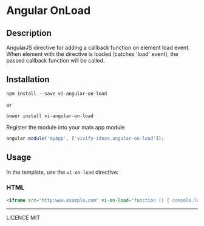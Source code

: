 # Angular OnLoad

## Description

AngularJS directive for adding a callback function on element load event. When element with the directive is loaded (catches 'load' event), the passed callback function will be called.

## Installation

```
npm install --save vi-angular-on-load
```

or

```
bower install vi-angular-on-load
```

Register the module into your main app module

```javascript
angular.module('myApp', ['vivify-ideas.angular-on-load']);
```

## Usage

In the template, use the `vi-on-load` directive:

### HTML

```html
<iframe src="http:www.example.com" vi-on-load="function () { console.log('on load callback triggered.'); }"></iframe>
```

---

LICENCE MIT
